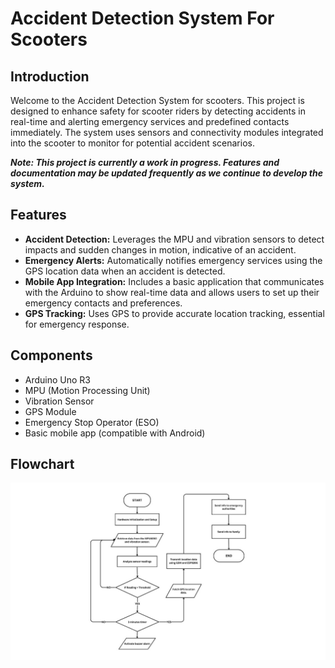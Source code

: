 # Accident Detection System For Scooters

## Introduction
Welcome to the Accident Detection System for scooters. This project is designed to enhance safety for scooter riders by detecting accidents in real-time and alerting emergency services and predefined contacts immediately. The system uses sensors and connectivity modules integrated into the scooter to monitor for potential accident scenarios.

***Note: This project is currently a work in progress. Features and documentation may be updated frequently as we continue to develop the system.***

## Features
- **Accident Detection:** Leverages the MPU and vibration sensors to detect impacts and sudden changes in motion, indicative of an accident.
- **Emergency Alerts:** Automatically notifies emergency services using the GPS location data when an accident is detected.
- **Mobile App Integration:** Includes a basic application that communicates with the Arduino to show real-time data and allows users to set up their emergency contacts and preferences.
- **GPS Tracking:** Uses GPS to provide accurate location tracking, essential for emergency response.

## Components
- Arduino Uno R3
- MPU (Motion Processing Unit)
- Vibration Sensor
- GPS Module
- Emergency Stop Operator (ESO)
- Basic mobile app (compatible with Android)

## Flowchart
![Flowchart](./flowchart.jpg)


  
